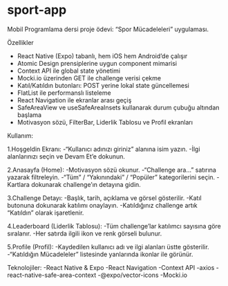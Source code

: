 # sport-app
Mobil Programlama dersi proje ödevi: “Spor Mücadeleleri” uygulaması.

Özellikler

- React Native (Expo) tabanlı, hem iOS hem Android’de çalışır  
- Atomic Design prensiplerine uygun component mimarisi  
- Context API ile global state yönetimi  
- Mocki.io üzerinden GET ile challenge verisi çekme  
- Katıl/Katıldın butonları: POST yerine lokal state güncellemesi  
- FlatList ile performanslı listeleme  
- React Navigation ile ekranlar arası geçiş  
- SafeAreaView ve useSafeAreaInsets kullanarak durum çubuğu altından başlama  
- Motivasyon sözü, FilterBar, Liderlik Tablosu ve Profil ekranları  

Kullanım:

1.Hoşgeldin Ekranı:
-“Kullanıcı adınızı giriniz” alanına isim yazın.
-İlgi alanlarınızı seçin ve Devam Et’e dokunun.

2.Anasayfa (Home):
-Motivasyon sözü okunur.
-“Challenge ara…” satırına yazarak filtreleyin.
-“Tüm” / “Yakınındaki” / “Popüler” kategorilerini seçin.
-Kartlara dokunarak challenge’ın detayına gidin.

3.Challenge Detayı:
-Başlık, tarih, açıklama ve görsel gösterilir.
-Katıl butonuna dokunarak katılımı onaylayın.
-Katıldığınız challenge artık “Katıldın” olarak işaretlenir.

4.Leaderboard (Liderlik Tablosu):
-Tüm challenge’lar katılımcı sayısına göre sıralanır.
-Her satırda ilgili ikon ve renk görseli bulunur.

5.Profile (Profil):
-Kaydedilen kullanıcı adı ve ilgi alanları üstte gösterilir.
-“Katıldığın Mücadeleler” listesinde yanlarında ikonlar ile görünür.

 Teknolojiler:
-React Native & Expo
-React Navigation
-Context API
-axios
-react-native-safe-area-context
-@expo/vector-icons
-Mocki.io